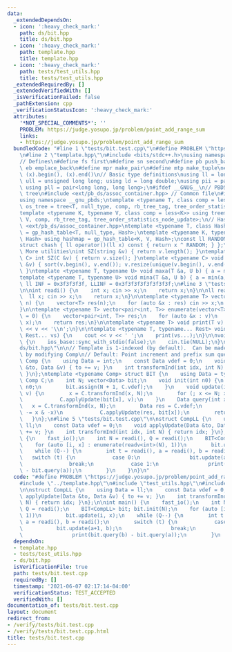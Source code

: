 ```yaml
---
data:
  _extendedDependsOn:
  - icon: ':heavy_check_mark:'
    path: ds/bit.hpp
    title: ds/bit.hpp
  - icon: ':heavy_check_mark:'
    path: template.hpp
    title: template.hpp
  - icon: ':heavy_check_mark:'
    path: tests/test_utils.hpp
    title: tests/test_utils.hpp
  _extendedRequiredBy: []
  _extendedVerifiedWith: []
  _isVerificationFailed: false
  _pathExtension: cpp
  _verificationStatusIcon: ':heavy_check_mark:'
  attributes:
    '*NOT_SPECIAL_COMMENTS*': ''
    PROBLEM: https://judge.yosupo.jp/problem/point_add_range_sum
    links:
    - https://judge.yosupo.jp/problem/point_add_range_sum
  bundledCode: "#line 1 \"tests/bit.test.cpp\"\n#define PROBLEM \"https://judge.yosupo.jp/problem/point_add_range_sum\"\
    \n#line 2 \"template.hpp\"\n#include <bits/stdc++.h>\nusing namespace std;\n\n\
    // Defines\n#define fs first\n#define sn second\n#define pb push_back\n#define\
    \ eb emplace_back\n#define mpr make_pair\n#define mtp make_tuple\n#define all(x)\
    \ (x).begin(), (x).end()\n// Basic type definitions\nusing ll = long long; using\
    \ ull = unsigned long long; using ld = long double;\nusing pii = pair<int, int>;\
    \ using pll = pair<long long, long long>;\n#ifdef __GNUG__\n// PBDS order statistic\
    \ tree\n#include <ext/pb_ds/assoc_container.hpp> // Common file\n#include <ext/pb_ds/tree_policy.hpp>\n\
    using namespace __gnu_pbds;\ntemplate <typename T, class comp = less<T>> using\
    \ os_tree = tree<T, null_type, comp, rb_tree_tag, tree_order_statistics_node_update>;\n\
    template <typename K, typename V, class comp = less<K>> using treemap = tree<K,\
    \ V, comp, rb_tree_tag, tree_order_statistics_node_update>;\n// HashSet\n#include\
    \ <ext/pb_ds/assoc_container.hpp>\ntemplate <typename T, class Hash> using hashset\
    \ = gp_hash_table<T, null_type, Hash>;\ntemplate <typename K, typename V, class\
    \ Hash> using hashmap = gp_hash_table<K, V, Hash>;\nconst ll RANDOM = chrono::high_resolution_clock::now().time_since_epoch().count();\n\
    struct chash { ll operator()(ll x) const { return x ^ RANDOM; } };\n#endif\n//\
    \ More utilities\nint SZ(string &v) { return v.length(); }\ntemplate <typename\
    \ C> int SZ(C &v) { return v.size(); }\ntemplate <typename C> void UNIQUE(vector<C>\
    \ &v) { sort(v.begin(), v.end()); v.resize(unique(v.begin(), v.end()) - v.begin());\
    \ }\ntemplate <typename T, typename U> void maxa(T &a, U b) { a = max(a, b); }\n\
    template <typename T, typename U> void mina(T &a, U b) { a = min(a, b); }\nconst\
    \ ll INF = 0x3f3f3f3f, LLINF = 0x3f3f3f3f3f3f3f3f;\n#line 3 \"tests/test_utils.hpp\"\
    \n\nint readi() {\n    int x; cin >> x;\n    return x;\n}\n\nll readl() {\n  \
    \  ll x; cin >> x;\n    return x;\n}\n\ntemplate <typename T> vector<T> readv(int\
    \ n) {\n    vector<T> res(n);\n    for (auto &x : res) cin >> x;\n    return res;\n\
    }\n\ntemplate <typename T> vector<pair<int, T>> enumerate(vector<T> v, int start\
    \ = 0) {\n    vector<pair<int, T>> res;\n    for (auto &x : v)\n        res.emplace_back(start++,\
    \ x);\n    return res;\n}\n\ntemplate <typename T> void print(T v) {\n    cout\
    \ << v << '\\n';\n}\n\ntemplate <typename T, typename... Rest> void print(T v,\
    \ Rest... vs) {\n    cout << v << ' ';\n    print(vs...);\n}\n\nvoid fast_io()\
    \ {\n    ios_base::sync_with_stdio(false);\n    cin.tie(NULL);\n}\n#line 3 \"\
    ds/bit.hpp\"\n\n// Template is 1-indexed (by default).  Can be made 0-indexed\
    \ by modifying Comp\n// Default: Point increment and prefix sum query\nstruct\
    \ Comp {\n    using Data = int;\n    const Data vdef = 0;\n    void applyUpdate(Data\
    \ &to, Data &v) { to += v; }\n    int transformInd(int idx, int N) { return idx;\
    \ }\n};\ntemplate <typename Comp> struct BIT {\n    using Data = typename Comp::Data;\
    \ Comp C;\n    int N; vector<Data> bit;\n    void init(int n0) {\n        N =\
    \ n0;\n        bit.assign(N + 1, C.vdef);\n    }\n    void update(int x, Data\
    \ v) {\n        x = C.transformInd(x, N);\n        for (; x <= N; x += x & -x)\n\
    \            C.applyUpdate(bit[x], v);\n    }\n    Data query(int x) {\n     \
    \   x = C.transformInd(x, N);\n        Data res = C.vdef;\n        for (; x; x\
    \ -= x & -x)\n            C.applyUpdate(res, bit[x]);\n        return res;\n \
    \   }\n};\n#line 5 \"tests/bit.test.cpp\"\n\nstruct CompLL {\n    using Data =\
    \ ll;\n    const Data vdef = 0;\n    void applyUpdate(Data &to, Data &v) { to\
    \ += v; }\n    int transformInd(int idx, int N) { return idx; }\n};\n\nint main()\
    \ {\n    fast_io();\n    int N = readi(), Q = readi();\n    BIT<CompLL> bit; bit.init(N);\n\
    \    for (auto [i, x] : enumerate(readv<int>(N), 1))\n        bit.update(i, x);\n\
    \    while (Q--) {\n        int t = readi(), a = readi(), b = readi();\n     \
    \   switch (t) {\n            case 0:\n                bit.update(a+1, b);\n \
    \               break;\n            case 1:\n                print(bit.query(b)\
    \ - bit.query(a));\n        }\n    }\n}\n"
  code: "#define PROBLEM \"https://judge.yosupo.jp/problem/point_add_range_sum\"\n\
    #include \"../template.hpp\"\n#include \"test_utils.hpp\"\n#include \"../ds/bit.hpp\"\
    \n\nstruct CompLL {\n    using Data = ll;\n    const Data vdef = 0;\n    void\
    \ applyUpdate(Data &to, Data &v) { to += v; }\n    int transformInd(int idx, int\
    \ N) { return idx; }\n};\n\nint main() {\n    fast_io();\n    int N = readi(),\
    \ Q = readi();\n    BIT<CompLL> bit; bit.init(N);\n    for (auto [i, x] : enumerate(readv<int>(N),\
    \ 1))\n        bit.update(i, x);\n    while (Q--) {\n        int t = readi(),\
    \ a = readi(), b = readi();\n        switch (t) {\n            case 0:\n     \
    \           bit.update(a+1, b);\n                break;\n            case 1:\n\
    \                print(bit.query(b) - bit.query(a));\n        }\n    }\n}\n"
  dependsOn:
  - template.hpp
  - tests/test_utils.hpp
  - ds/bit.hpp
  isVerificationFile: true
  path: tests/bit.test.cpp
  requiredBy: []
  timestamp: '2021-06-07 02:17:14-04:00'
  verificationStatus: TEST_ACCEPTED
  verifiedWith: []
documentation_of: tests/bit.test.cpp
layout: document
redirect_from:
- /verify/tests/bit.test.cpp
- /verify/tests/bit.test.cpp.html
title: tests/bit.test.cpp
---
```

